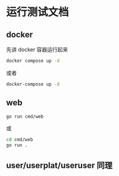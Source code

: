 # 运行测试文档

## docker

先讲 docker 容器运行起来

```bash
docker compose up -d
```

或者

```bash
docker-compose up -d
```

## web

```bash
go run cmd/web
```

或

```bash
cd cmd/web
go run .
```

## user/userplat/useruser 同理
